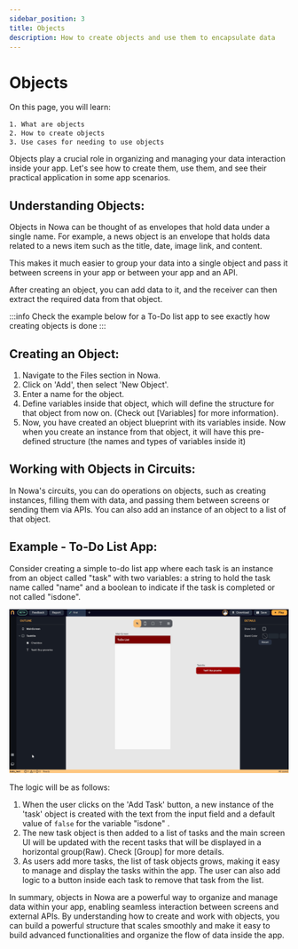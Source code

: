 ```yaml
---
sidebar_position: 3
title: Objects
description: How to create objects and use them to encapsulate data 
---
```


# Objects

On this page, you will learn:
```
1. What are objects
2. How to create objects
3. Use cases for needing to use objects
```

Objects play a crucial role in organizing and managing your data interaction inside your app. Let's see how to create them, use them, and see their practical application in some app scenarios.

## Understanding Objects:

Objects in Nowa can be thought of as envelopes that hold data under a single name. For example, a news object is an envelope that holds data related to a news item such as the title, date, image link, and content. 

This makes it much easier to group your data into a single object and pass it between screens in your app or between your app and an API. 

After creating an object, you can add data to it, and the receiver can then extract the required data from that object.

:::info
Check the example below for a To-Do list app to see exactly how creating objects is done
:::

## Creating an Object:

1.  Navigate to the Files section in Nowa.
2.  Click on 'Add', then select 'New Object'.
3.  Enter a name for the object.
4.  Define variables inside that object, which will define the structure for that object from now on. (Check out [Variables] for more information).
5.  Now, you have created an object blueprint with its variables inside. Now when you create an instance from that object, it will have this pre-defined structure (the names and types of variables inside it)

## Working with Objects in Circuits:

In Nowa's circuits, you can do operations on objects, such as creating instances, filling them with data, and passing them between screens or sending them via APIs. You can also add an instance of an object to a list of that object.

## Example - To-Do List App:

Consider creating a simple to-do list app where each task is an instance from an object called "task" with two variables: a string to hold the task name called "name" and a boolean to indicate if the task is completed or not called "isdone".

![](./img/create_object.gif)


The logic will be as follows:

1.  When the user clicks on the 'Add Task' button, a new instance of the 'task' object is created with the text from the input field and a default value of `false` for the variable "isdone" .
2.  The new task object is then added to a list of tasks and the main screen UI will be updated with the recent tasks that will be displayed in a horizontal group(Raw). Check [Group] for more details.
3.  As users add more tasks, the list of task objects grows, making it easy to manage and display the tasks within the app. The user can also add logic to a button inside each task to remove that task from the list.

In summary, objects in Nowa are a powerful way to organize and manage data within your app, enabling seamless interaction between screens and external APIs. By understanding how to create and work with objects, you can build a powerful structure that scales smoothly and make it easy to build advanced functionalities and organize the flow of data inside the app.


